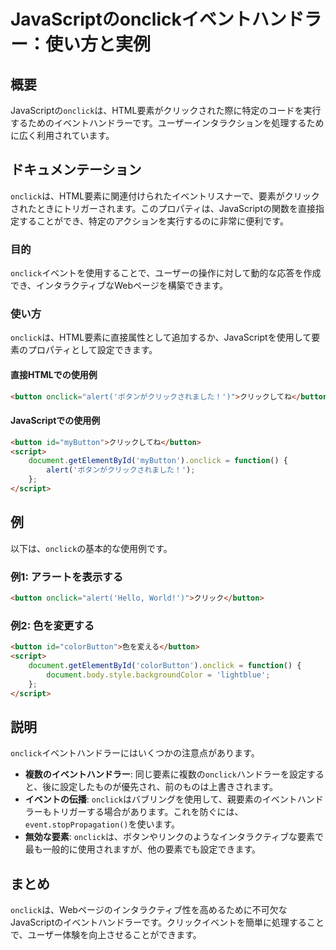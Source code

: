 <!--
Meta Description: # JavaScriptのonclickイベントハンドラー：使い方と実例 ## 概要 JavaScriptの`onclick`は、HTML要素がクリックされた際に特定のコードを実行するためのイベントハンドラーです。ユーザーインタラクションを処理するために広く利用されています。 ## ドキュメンテーシ...
Meta Keywords: onclick, button, html, script, alert
-->

# JavaScriptのonclickイベントハンドラー：使い方と実例

## 概要
JavaScriptの`onclick`は、HTML要素がクリックされた際に特定のコードを実行するためのイベントハンドラーです。ユーザーインタラクションを処理するために広く利用されています。

## ドキュメンテーション
`onclick`は、HTML要素に関連付けられたイベントリスナーで、要素がクリックされたときにトリガーされます。このプロパティは、JavaScriptの関数を直接指定することができ、特定のアクションを実行するのに非常に便利です。

### 目的
`onclick`イベントを使用することで、ユーザーの操作に対して動的な応答を作成でき、インタラクティブなWebページを構築できます。

### 使い方
`onclick`は、HTML要素に直接属性として追加するか、JavaScriptを使用して要素のプロパティとして設定できます。

#### 直接HTMLでの使用例
```html
<button onclick="alert('ボタンがクリックされました！')">クリックしてね</button>
```

#### JavaScriptでの使用例
```html
<button id="myButton">クリックしてね</button>
<script>
    document.getElementById('myButton').onclick = function() {
        alert('ボタンがクリックされました！');
    };
</script>
```

## 例
以下は、`onclick`の基本的な使用例です。

### 例1: アラートを表示する
```html
<button onclick="alert('Hello, World!')">クリック</button>
```

### 例2: 色を変更する
```html
<button id="colorButton">色を変える</button>
<script>
    document.getElementById('colorButton').onclick = function() {
        document.body.style.backgroundColor = 'lightblue';
    };
</script>
```

## 説明
`onclick`イベントハンドラーにはいくつかの注意点があります。

- **複数のイベントハンドラー**: 同じ要素に複数の`onclick`ハンドラーを設定すると、後に設定したものが優先され、前のものは上書きされます。
- **イベントの伝播**: `onclick`はバブリングを使用して、親要素のイベントハンドラーもトリガーする場合があります。これを防ぐには、`event.stopPropagation()`を使います。
- **無効な要素**: `onclick`は、ボタンやリンクのようなインタラクティブな要素で最も一般的に使用されますが、他の要素でも設定できます。

## まとめ
`onclick`は、Webページのインタラクティブ性を高めるために不可欠なJavaScriptのイベントハンドラーです。クリックイベントを簡単に処理することで、ユーザー体験を向上させることができます。